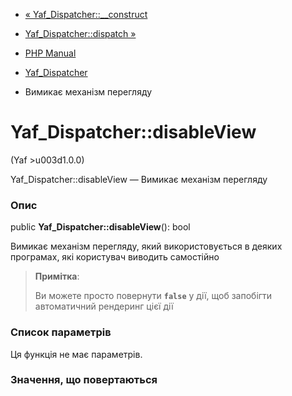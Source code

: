 - [« Yaf_Dispatcher::\_\_construct](yaf-dispatcher.construct.md)
- [Yaf_Dispatcher::dispatch »](yaf-dispatcher.dispatch.md)

- [PHP Manual](index.md)
- [Yaf_Dispatcher](class.yaf-dispatcher.md)
- Вимикає механізм перегляду

# Yaf_Dispatcher::disableView

(Yaf \>u003d1.0.0)

Yaf_Dispatcher::disableView — Вимикає механізм перегляду

### Опис

public **Yaf_Dispatcher::disableView**(): bool

Вимикає механізм перегляду, який використовується в деяких програмах,
які користувач виводить самостійно

> **Примітка**:
>
> Ви можете просто повернути **`false`** у дії, щоб запобігти
> автоматичний рендеринг цієї дії

### Список параметрів

Ця функція не має параметрів.

### Значення, що повертаються
